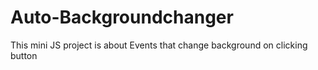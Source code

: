 # Auto-Backgroundchanger
This mini JS project is about Events that change background on clicking button
